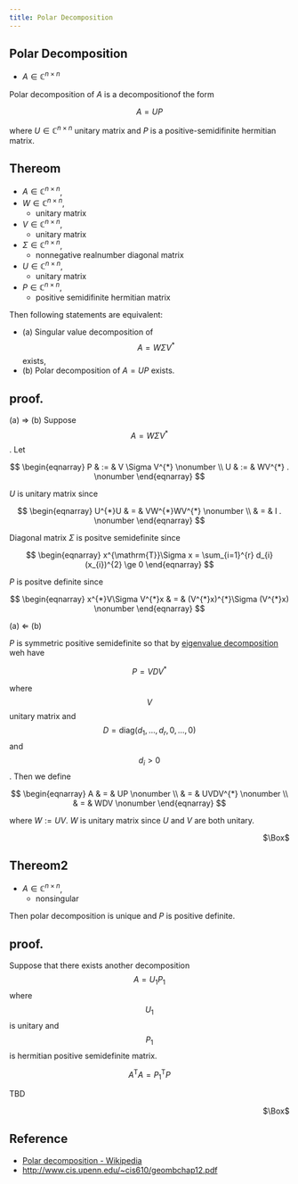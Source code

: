 ```yaml
---
title: Polar Decomposition
---
```


## Polar Decomposition
* $A \in \mathbb{C}^{n \times n}$

Polar decomposition of $A$ is a decompositionof the form

$$
    A
    =
    UP
$$

where $U \in \mathbb{C}^{n \times n }$ unitary matrix and $P$ is a positive-semidifinite hermitian matrix.

## Thereom
* $A \in \mathbb{C}^{n \times n}$,
* $W \in \mathbb{C}^{n \times n}$,
    * unitary matrix
* $V \in \mathbb{C}^{n \times n}$,
    * unitary matrix
* $\Sigma \in \mathbb{C}^{n \times n}$,
    * nonnegative realnumber diagonal matrix
* $U \in \mathbb{C}^{n \times n}$,
    * unitary matrix
* $P \in \mathbb{C}^{n \times n}$,
    * positive semidifinite hermitian matrix

Then following statements are equivalent:

* (a) Singular value decomposition of $$A = W\Sigma V^{*}$$ exists,
* (b) Polar decomposition of $A = UP$ exists.

## proof.
(a) $\Rightarrow$ (b)
Suppose $$A = W \Sigma V^{*}$$.
Let

$$
\begin{eqnarray}
    P
    & := &
        V \Sigma V^{*}
    \nonumber
    \\
    U
    & := &
        WV^{*}
    .
    \nonumber
\end{eqnarray}
$$

$U$ is unitary matrix since

$$
\begin{eqnarray}
    U^{*}U
    & = &
        VW^{*}WV^{*}
    \nonumber
    \\
    & = &
        I
    .
    \nonumber
\end{eqnarray}
$$

Diagonal matrix $\Sigma$ is positve semidefinite since

$$
\begin{eqnarray}
    x^{\mathrm{T}}\Sigma x
    =
    \sum_{i=1}^{r}
        d_{i}(x_{i})^{2}
    \ge
    0
\end{eqnarray}
$$

$P$ is positve definite since

$$
\begin{eqnarray}
    x^{*}V\Sigma V^{*}x
    & = &
        (V^{*}x)^{*}\Sigma (V^{*}x)
    \nonumber
\end{eqnarray}
$$

(a) $\Leftarrow$ (b)

$P$ is symmetric positive semidefinite so that by <a href="{{ site.baseurl }}/math/eigenvalue.html#theorem10-orthogonal-diagonalization">eigenvalue decomposition</a> weh have

$$
    P
    =
    VDV^{*}
$$

where $$V$$ unitary matrix and $$D = \mathrm{diag}(d_{1}, \ldots, d_{r}, 0, \ldots, 0)$$ and $$d_{i} > 0$$.
Then we define

$$
\begin{eqnarray}
    A
    & = &
        UP
    \nonumber
    \\
    & = &
        UVDV^{*}
    \nonumber
    \\
    & = &
        WDV
    \nonumber
\end{eqnarray}
$$

where $W := UV$.
$W$ is unitary matrix since $U$ and $V$ are both unitary.

<div class="QED" style="text-align: right">$\Box$</div>

## Thereom2
* $A \in \mathbb{C}^{n \times n}$,
    * nonsingular

Then polar decomposition is unique and $P$ is positive definite.

## proof.
Suppose that there exists another decomposition $$A = U_{1}P_{1}$$ where $$U_{1}$$ is unitary and $$P_{1}$$ is hermitian positive semidefinite matrix.

$$
    A^{\mathrm{T}}A
    =
    P_{1}^{\mathrm{T}}P
$$

TBD

<div class="QED" style="text-align: right">$\Box$</div>


## Reference
* [Polar decomposition - Wikipedia](https://en.wikipedia.org/wiki/Polar_decomposition)
* http://www.cis.upenn.edu/~cis610/geombchap12.pdf
